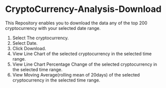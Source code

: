 # CryptoCurrency-Analysis-Download
This Repository enables you to download the data any of the top 200 cryptocurrency with your selected date range.

1. Select The cryptocurrency.
2. Select Date.
3. Click Download.
4. View Line Chart of the selected cryptocurrency in the selected time range.
5. View Line Chart Percentage Change of the selected cryptocurrency in the selected time range.
6. View Moving Average(rolling mean of 20days) of the selected cryptocurrency in the selected time range.
